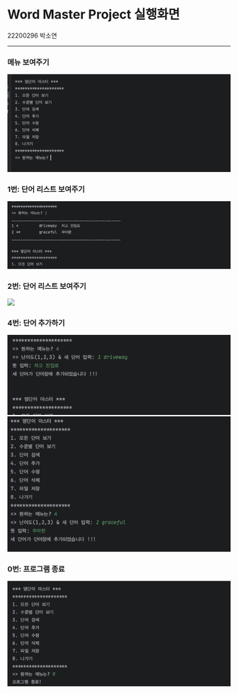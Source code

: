 <h1>Word Master Project 실행화면</h1>
22200296 박소연
<hr/>
<h3>메뉴 보여주기</h3>
<img src="https://github.com/eu2goo/WordMasterProject/blob/main/screenshots/%EB%A9%94%EB%89%B4%EB%B3%B4%EA%B8%B0-22200296.png">
<h3>1번: 단어 리스트 보여주기</h3>
<img src="https://github.com/eu2goo/WordMasterProject/blob/main/screenshots/%EB%8B%A8%EC%96%B4%20%EB%A6%AC%EC%8A%A4%ED%8A%B8-22200296.png">
<h3>2번: 단어 리스트 보여주기</h3>
<img src="screenshots/종료하기-22200296.png">
<h3>4번: 단어 추가하기</h3>

<img src="https://github.com/eu2goo/WordMasterProject/blob/main/screenshots/%EB%8B%A8%EC%96%B4%EC%B6%94%EA%B0%80_1-22200296.png">
<img src="https://github.com/eu2goo/WordMasterProject/blob/main/screenshots/%EB%8B%A8%EC%96%B4%EC%B6%94%EA%B0%80_2-22200296.png">
<h3>0번: 프로그램 종료</h3>
<img src="https://github.com/eu2goo/WordMasterProject/blob/main/screenshots/%E1%84%8C%E1%85%A9%E1%86%BC%E1%84%85%E1%85%AD%E1%84%92%E1%85%A1%E1%84%80%E1%85%B5-22200296.png">
